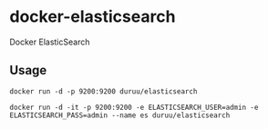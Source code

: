 # docker-elasticsearch
Docker ElasticSearch

Usage
------

	docker run -d -p 9200:9200 duruu/elasticsearch

	docker run -d -it -p 9200:9200 -e ELASTICSEARCH_USER=admin -e ELASTICSEARCH_PASS=admin --name es duruu/elasticsearch